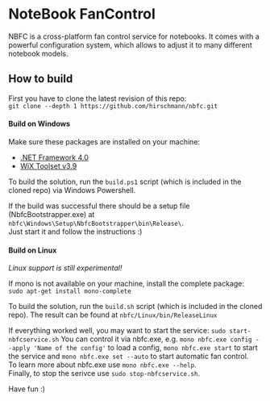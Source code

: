 NoteBook FanControl
===================

NBFC is a cross-platform fan control service for notebooks.
It comes with a powerful configuration system, which allows to adjust it to many different notebook models.

## How to build

First you have to clone the latest revision of this repo:  
`git clone --depth 1 https://github.com/hirschmann/nbfc.git`


#### Build on Windows
Make sure these packages are installed on your machine:
- [.NET Framework 4.0](http://www.microsoft.com/en-us/download/details.aspx?id=17851)
- [WiX Toolset v3.9](https://wix.codeplex.com/releases/view/610859)

To build the solution, run the `build.ps1` script (which is included in the cloned repo) via Windows Powershell.

If the build was successful there should be a setup file (NbfcBootstrapper.exe) at `nbfc\Windows\Setup\NbfcBootstrapper\bin\Release\`.  
Just start it and follow the instructions :)

#### Build on Linux
_Linux support is still experimental!_

If mono is not available on your machine, install the complete package:  
`sudo apt-get install mono-complete`

To build the solution, run the `build.sh` script (which is included in the cloned repo).
The result can be found at `nbfc/Linux/bin/ReleaseLinux`

If everything worked well, you may want to start the service: `sudo start-nbfcservice.sh`
You can control it via nbfc.exe, e.g. `mono nbfc.exe config --apply 'Name of the config'` to load a config, `mono nbfc.exe start` to start the service and `mono nbfc.exe set --auto` to start automatic fan control.  
To learn more about nbfc.exe use `mono nbfc.exe --help`.  
Finally, to stop the serivce use `sudo stop-nbfcservice.sh`.

Have fun :)

